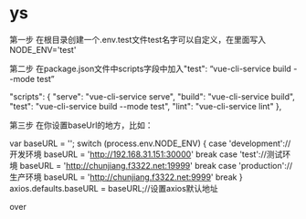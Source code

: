 # ys
第一步
在根目录创建一个.env.test文件test名字可以自定义，在里面写入
NODE_ENV='test'

第二步
在package.json文件中scripts字段中加入"test": “vue-cli-service build --mode test”

"scripts": {
    "serve": "vue-cli-service serve",
    "build": "vue-cli-service build",
    "test": "vue-cli-service build --mode test",
    "lint": "vue-cli-service lint"
  },

第三步
在你设置baseUrl的地方，比如：

var baseURL = '';
switch (process.env.NODE_ENV) {
    case 'development'://开发环境
        baseURL = 'http://192.168.31.151:30000'
        break
    case 'test'://测试环境
        baseURL = 'http://chunjiang.f3322.net:19999'
        break
    case 'production'://生产环境
        baseURL = 'http://chunjiang.f3322.net:9999'
        break
}
axios.defaults.baseURL = baseURL;//设置axios默认地址

over
